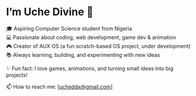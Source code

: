 # I’m Uche Divine 👋  

🎓 Aspiring Computer Science student from Nigeria  
💻 Passionate about coding, web development, game dev & animation  
🎮 Creator of AUX OS (a fun scratch-based OS project, under development)  
📚 Always learning, building, and experimenting with new ideas  

✨ Fun fact: I love games, animations, and turning small ideas into big projects!  

📫 How to reach me: [ucheddx@gmail.com]
